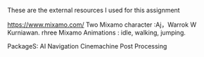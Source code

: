 These are the external resources I used for this assignment


https://www.mixamo.com/
Two Mixamo character :Aj，Warrok W Kurniawan.
rhree Mixamo Animations : idle, walking, jumping.

PackageS:
AI Navigation
Cinemachine
Post Processing


